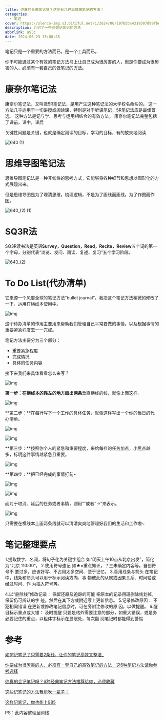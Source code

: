 ```yaml
---
title: 你真的会做笔记吗？这里有几种高效做笔记的方法！
categories:
  - 笔记
cover: https://xlenco-img.s3.bitiful.net/i/2024/06/107b5ba4319387d99fbe042e8ebc6898.webp
description: 介绍了一些高效记笔记的方法
abbrlink: a95c
date: 2024-06-23 15:08:28
---
```


笔记只是一个重要的方法而已，是一个工具而已。

你不可能通过某个有效的笔记方法马上让自己成为很厉害的人，但是你要成为很厉害的人，必须有一套自己的做笔记的方法。

# 康奈尔笔记法

康奈尔笔记法，又叫做5R笔记法，是用产生这种笔记法的大学校名命名的。 这一方法几乎适用于一切讲授或阅读课，特别是对于听课笔记，5R笔记法应是最佳首选。 这种方法是记与学、思考与运用相结合的有效方法。
康奈尔笔记法完整包括了课前，课中，课后

关键性问题是关键，也就是确定阅读的目标，学习的目标，有的放矢地阅读

![640 (1)](https://xlenco-img.s3.bitiful.net/i/2024/06/37ee321223559cb4174ca86b53f80a5a.webp)

# 思维导图笔记法

思维导图笔记法是一种非线性的思考方式，它能够将各种细节和思想以图形化的方式展现出来。

但是思维导图是为了理清思维，梳理逻辑，不是为了画线而画线，为了作图而作图。

![640_(2) (1)](https://xlenco-img.s3.bitiful.net/i/2024/06/9b9445ae3c67a5188f4155642b7c88b8.webp)

# SQ3R法

SQ3R读书法是英语**Survey，Question，Read，Recite，Review**五个词的第一个字母，分别代表“浏览、发问、阅读、复述、复习”五个学习阶段。

![640_(2)](https://xlenco-img.s3.bitiful.net/i/2024/06/ec17542d06e3af9d1f8c466799bd3b32.webp)

# To Do List(代办清单)

它来源一个风靡全球的笔记方法“bullet journal”。我把这个笔记方法稍微的修改了一下，运用在横线本使用中。

![img](https://xlenco-img.s3.bitiful.net/i/2024/06/e60d74fb19a5185f4e870c5e4705c460.jpeg)

这个待办清单的作用主要用来帮助我们管理自己平常要做的事情，以及根据事情的重要紧急程度去一一完成。

笔记方法主要分为三个部分：

- 重要紧急程度
- 完成情况
- 具体的任务内容

接下来我们来具体看看怎么来写？

![img](https://xlenco-img.s3.bitiful.net/i/2024/06/969d1de0354cf202f427ab35894a27b4.jpeg)

**第一步：**在横线本的靠左的地方画出**两条**垂直横线的线，就像上面这样。

![img](https://xlenco-img.s3.bitiful.net/i/2024/06/f760be5f0945ce16d1f94d2875340fa0.jpeg)

**第二步：**在每行写下一个工作的具体任务，就像这样写出一个你的当日的代办清单。

![img](https://xlenco-img.s3.bitiful.net/i/2024/06/a05cac6dfa7f0bc312e97da31a41bd29.jpeg)

![img](https://xlenco-img.s3.bitiful.net/i/2024/06/907124d2ad55011d3f3a1891000b64b1.jpeg)

**第三步：**按照你个人的紧急和重要程度，来给每样的任务加点，小黑点越多，标明这件事情越紧急且重要。

![img](https://5b0988e595225.cdn.sohucs.com/q_70,c_zoom,w_640/images/20181209/6e675315653d4d7199cb057098f85d23.jpeg)

**第四步：**把已经完成的事情打勾~

![img](https://5b0988e595225.cdn.sohucs.com/q_70,c_zoom,w_640/images/20181209/9d76f25725f2407fbebd7fb8fa245357.jpeg)

![img](https://xlenco-img.s3.bitiful.net/i/2024/06/b9d33969915fef1142f5d9dc2a68bdd0.jpeg)

而对于取消、延后的任务或者事情，则用“”或者“→”来表示。

![img](https://xlenco-img.s3.bitiful.net/i/2024/06/144cdedf1aeecad87ce0733724790156.jpeg)

只需要在横线本上画两条线就可以清清爽爽地管理好我们的生活和工作啦~

# 笔记整理要点

1.提取数字、名词，将句子化为关键字组合
如“明天上午10点从北京出发”，简化为“北京
110:00”。
2.使用符号速记
如★=重点知识，？三未确定内容等。自创符号不
要过多，应该好写、不占用太多空间、便于记忆。
3.善用线条与箭头
在笔记中，线条和箭头可以用于标示阅读方向、事
物彼此的从属或因果关系、时间轴或经过时间、作
为插入符号等。

4.以“删除线”修改记录：
保留还原及追踪的可能
把原本的记录用珊删除线划掉，保留仍可辨认的字
迹，然后在其下方或附近写上更新信息。
5.记录修改原因：
不犯相同错误
在更新或修改笔记信息时，可在旁附注修改的原
因，以做提醒。
6.醒目标示重点或大错：
及时提醒
只要是格外需要注意的部分，如重大错误，或是务
必要记住的重点，以粗体字标示在显眼处，每次翻
阅笔记时都能得到警惕

# 参考

[如何记笔记？只需要2条线，让你的笔记高效又整洁_](https://m.sohu.com/a/280606566_544612/?pvid=000115_3w_a)

[你要成为很厉害的人，必须有一套自己的高效笔记的方法，这6种笔记方法请你参考选择 ](https://mp.weixin.qq.com/s?__biz=MzIwNDkyNjQ0NQ==&mid=2247503405&idx=1&sn=4be81e5834c4c4318d3fe15d7258757d&chksm=973a32afa04dbbb90cf20eb10001facd0f4104a09d02c306c4f3a1715692dfbfd7089f2b801f&mpshare=1&scene=24&srcid=0608QqQLyzeHfO3Fl6fFLqkF&sharer_shareinfo=05ba0e1747eab1fe76b9c663bb4ce333&sharer_shareinfo_first=05ba0e1747eab1fe76b9c663bb4ce333#rd)

[你真的会记笔记吗？6种经典笔记方法推荐给你，必须收藏 ](https://mp.weixin.qq.com/s?__biz=Mzg5MDgxMDU2Ng==&mid=2247488349&idx=6&sn=9cd4f76e583070c45c92f0a95100bcd2&chksm=cfd7aaf4f8a023e2cfde37ea98443eca55ee38a485d6961710433ee9a02b53c239005fa803f0&mpshare=1&scene=24&srcid=0608ueVHkgO9QWCRhKwVXDxr&sharer_shareinfo=d4527f30f0c507784488a8de0c175a5b&sharer_shareinfo_first=d4527f30f0c507784488a8de0c175a5b#rd)

[这些记笔记的方法我能吹一辈子！](https://mp.weixin.qq.com/s?__biz=Mzg4MTgzMzI0Ng==&mid=2247486844&idx=1&sn=dda04c44ee1f793ce9505f067bf5d728&chksm=cf5ea90df829201bc7b037839e8b5c7fa208015cbca05f7eb067fe61b960894d17f91ec79e24&mpshare=1&scene=24&srcid=0608PCyBo1JI9drw72KkQglq&sharer_shareinfo=53047208534645fe7484674e9c3fc63a&sharer_shareinfo_first=53047208534645fe7484674e9c3fc63a#rd)

[这样记笔记，你也能上985 ](https://mp.weixin.qq.com/s?__biz=Mzg4MzY2MjQxOQ==&mid=2247682933&idx=1&sn=bde9e833bc64116b5b13d665ccaeace2&chksm=cf484049f83fc95f1e00218f388bd177b703deb03e2af06e61de3a3bb90b4c2621001b8f20fe&mpshare=1&scene=24&srcid=06082Pk13JquFHLAmiZFVJkj&sharer_shareinfo=844738a2d08283ebec3b09214f5edb1d&sharer_shareinfo_first=844738a2d08283ebec3b09214f5edb1d#rd)

PS：此内容整理至网络
